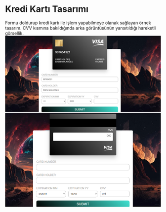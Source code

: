 # Kredi Kartı Tasarımı
Formu doldurup kredi kartı ile işlem yapabilmeye olanak sağlayan örnek tasarım.  CVV kısmına bakıldığında arka görüntüsünün yansıtıldığı hareketli görsellik.
<img src="image/onyuz.png">
<img src="image/arkayuz.png">
